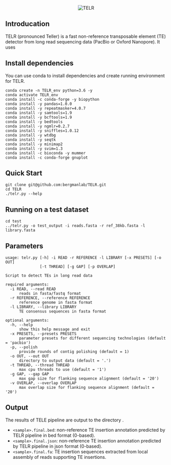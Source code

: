 <p align="center">
    <img src="https://github.com/bergmanlab/TELR/blob/master/TELR.png?raw=true" alt="TELR"/>
</p>

## Introducation
TELR (pronounced Teller) is a fast non-reference transposable element (TE) detector from long read sequencing data (PacBio or Oxford Nanopore). It uses 

## Install dependencies
You can use conda to install dependencies and create running environment for TELR.
```
conda create -n TELR_env python=3.6 -y
conda activate TELR_env
conda install -c conda-forge -y biopython
conda install -y pandas=1.0.0
conda install -y repeatmasker=4.0.7
conda install -y samtools=1.9
conda install -y bcftools=1.9
conda install -y bedtools
conda install -y ngmlr=0.2.7
conda install -y sniffles=1.0.12
conda install -y wtdbg
conda install -y seqtk
conda install -y minimap2
conda install -y svim=1.3
conda install -c bioconda -y mummer
conda install -c conda-forge gnuplot
```

## Quick Start
```
git clone git@github.com:bergmanlab/TELR.git
cd TELR
./telr.py --help
```

## Running on a test dataset
```
cd test
../telr.py -o test_output -i reads.fasta -r ref_38kb.fasta -l library.fasta
```

## Parameters
```
usage: telr.py [-h] -i READ -r REFERENCE -l LIBRARY [-x PRESETS] [-o OUT]
               [-t THREAD] [-g GAP] [-p OVERLAP]

Script to detect TEs in long read data

required arguments:
  -i READ, --read READ
      reads in fasta/fastq format
  -r REFERENCE, --reference REFERENCE
      reference genome in fasta format
  -l LIBRARY, --library LIBRARY
      TE consensus sequences in fasta format

optional arguments:
  -h, --help
      show this help message and exit
  -x PRESETS, --presets PRESETS
      parameter presets for different sequencing technologies (default = 'pacbio')
  -p, --polish
      provide rounds of contig polishing (default = 1)
  -o OUT, --out OUT
      directory to output data (default = '.')
  -t THREAD, --thread THREAD
      max cpu threads to use (default = '1')
  -g GAP, --gap GAP
      max gap size for flanking sequence alignment (default = '20')
  -v OVERLAP, --overlap OVERLAP
      max overlap size for flanking sequence alignment (default = '20')
```

## Output
The results of TELE pipeline are output to the directory <output>.
- `<sample>.final.bed`: non-reference TE insertion annotation predicted by TELR pipeline in bed format (0-based).
- `<sample>.final.json`: non-reference TE insertion annotation predicted by TELR pipeline in json format (0-based).
- `<sample>.final.fa`: TE insertion sequences extracted from local assembly of reads supporting TE insertions.
